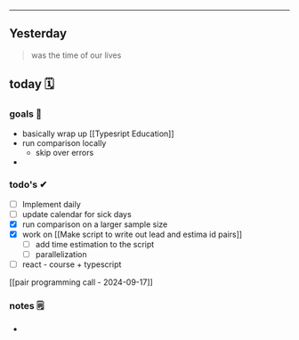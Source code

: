 

---

## Yesterday
> was the time of our lives

## today 🗓

### goals 🏴
- basically wrap up [[Typesript Education]]
- run comparison locally
	- skip over errors
- 

### todo's ✔
	
- [ ] Implement daily
- [ ] update calendar for sick days
- [x] run comparison on a larger sample size
- [x] work on [[Make script to write out lead and estima id pairs]]
	- [ ] add time estimation to the script
	- [ ] parallelization
- [ ] react - course + typescript

[[pair programming call - 2024-09-17]]

### notes 🗒
- 